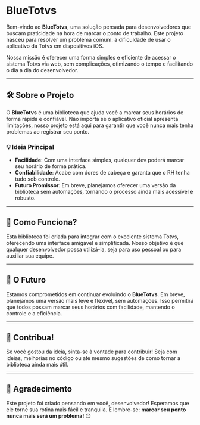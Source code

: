 # BlueTotvs

Bem-vindo ao **BlueTotvs**, uma solução pensada para desenvolvedores que buscam praticidade na hora de marcar o ponto de trabalho. Este projeto nasceu para resolver um problema comum: a dificuldade de usar o aplicativo da Totvs em dispositivos iOS. 

Nossa missão é oferecer uma forma simples e eficiente de acessar o sistema Totvs via web, sem complicações, otimizando o tempo e facilitando o dia a dia do desenvolvedor.

---

## 🛠️ Sobre o Projeto

O **BlueTotvs** é uma biblioteca que ajuda você a marcar seus horários de forma rápida e confiável. Não importa se o aplicativo oficial apresenta limitações, nosso projeto está aqui para garantir que você nunca mais tenha problemas ao registrar seu ponto.

### 💡 Ideia Principal

- **Facilidade**: Com uma interface simples, qualquer dev poderá marcar seu horário de forma prática.
- **Confiabilidade**: Acabe com dores de cabeça e garanta que o RH tenha tudo sob controle.
- **Futuro Promissor**: Em breve, planejamos oferecer uma versão da biblioteca sem automações, tornando o processo ainda mais acessível e robusto.

---

## 🚀 Como Funciona?

Esta biblioteca foi criada para integrar com o excelente sistema Totvs, oferecendo uma interface amigável e simplificada. Nosso objetivo é que qualquer desenvolvedor possa utilizá-la, seja para uso pessoal ou para auxiliar sua equipe.

---

## 📅 O Futuro

Estamos comprometidos em continuar evoluindo o **BlueTotvs**. Em breve, planejamos uma versão mais leve e flexível, sem automações. Isso permitirá que todos possam marcar seus horários com facilidade, mantendo o controle e a eficiência.

---

## 🤝 Contribua!

Se você gostou da ideia, sinta-se à vontade para contribuir! Seja com ideias, melhorias no código ou até mesmo sugestões de como tornar a biblioteca ainda mais útil.

---

## 💌 Agradecimento

Este projeto foi criado pensando em você, desenvolvedor! Esperamos que ele torne sua rotina mais fácil e tranquila. E lembre-se: **marcar seu ponto nunca mais será um problema!** 😊
